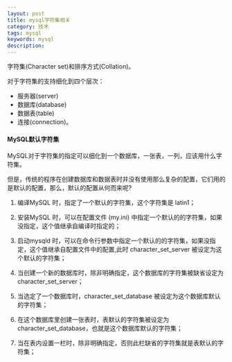 ```yaml
---
layout: post
title: mysql字符集相关
category: 技术
tags: mysql
keywords: mysql
description:
---
```


字符集(Character set)和排序方式(Collation)。

对于字符集的支持细化到四个层次：

* 服务器(server)
* 数据库(database)
* 数据表(table)
* 连接(connection)。

#### MySQL默认字符集

MySQL对于字符集的指定可以细化到一个数据库，一张表，一列，应该用什么字符集。

但是，传统的程序在创建数据库和数据表时并没有使用那么复杂的配置，它们用的是默认的配置，那么，默认的配置从何而来呢?  

1. 编译MySQL 时，指定了一个默认的字符集，这个字符集是 latin1；

2. 安装MySQL 时，可以在配置文件 (my.ini) 中指定一个默认的的字符集，如果没指定，这个值继承自编译时指定的；

3. 启动mysqld 时，可以在命令行参数中指定一个默认的的字符集，如果没指定，这个值继承自配置文件中的配置,此时 character_set_server 被设定为这个默认的字符集；

4. 当创建一个新的数据库时，除非明确指定，这个数据库的字符集被缺省设定为character_set_server；

5. 当选定了一个数据库时，character_set_database 被设定为这个数据库默认的字符集；

6. 在这个数据库里创建一张表时，表默认的字符集被设定为 character_set_database，也就是这个数据库默认的字符集；

7. 当在表内设置一栏时，除非明确指定，否则此栏缺省的字符集就是表默认的字符集；
